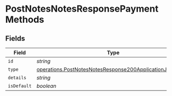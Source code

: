 # PostNotesNotesResponsePaymentMethods


## Fields

| Field                                                                                                                              | Type                                                                                                                               | Required                                                                                                                           | Description                                                                                                                        |
| ---------------------------------------------------------------------------------------------------------------------------------- | ---------------------------------------------------------------------------------------------------------------------------------- | ---------------------------------------------------------------------------------------------------------------------------------- | ---------------------------------------------------------------------------------------------------------------------------------- |
| `id`                                                                                                                               | *string*                                                                                                                           | :heavy_minus_sign:                                                                                                                 | N/A                                                                                                                                |
| `type`                                                                                                                             | [operations.PostNotesNotesResponse200ApplicationJSONType](../../models/operations/postnotesnotesresponse200applicationjsontype.md) | :heavy_minus_sign:                                                                                                                 | N/A                                                                                                                                |
| `details`                                                                                                                          | *string*                                                                                                                           | :heavy_minus_sign:                                                                                                                 | N/A                                                                                                                                |
| `isDefault`                                                                                                                        | *boolean*                                                                                                                          | :heavy_minus_sign:                                                                                                                 | N/A                                                                                                                                |